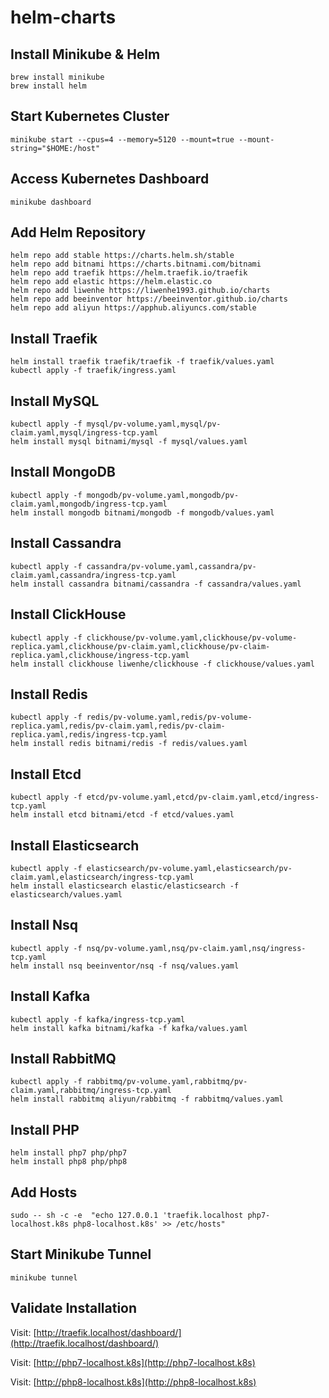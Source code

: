 # helm-charts
## Install Minikube & Helm
```
brew install minikube
brew install helm
```

## Start Kubernetes Cluster
```
minikube start --cpus=4 --memory=5120 --mount=true --mount-string="$HOME:/host"
```

## Access Kubernetes Dashboard
```
minikube dashboard
```

## Add Helm Repository
```
helm repo add stable https://charts.helm.sh/stable
helm repo add bitnami https://charts.bitnami.com/bitnami
helm repo add traefik https://helm.traefik.io/traefik
helm repo add elastic https://helm.elastic.co
helm repo add liwenhe https://liwenhe1993.github.io/charts
helm repo add beeinventor https://beeinventor.github.io/charts
helm repo add aliyun https://apphub.aliyuncs.com/stable
```

## Install Traefik
```
helm install traefik traefik/traefik -f traefik/values.yaml
kubectl apply -f traefik/ingress.yaml
```

## Install MySQL
```
kubectl apply -f mysql/pv-volume.yaml,mysql/pv-claim.yaml,mysql/ingress-tcp.yaml
helm install mysql bitnami/mysql -f mysql/values.yaml
```

## Install MongoDB
```
kubectl apply -f mongodb/pv-volume.yaml,mongodb/pv-claim.yaml,mongodb/ingress-tcp.yaml
helm install mongodb bitnami/mongodb -f mongodb/values.yaml
```

## Install Cassandra
```
kubectl apply -f cassandra/pv-volume.yaml,cassandra/pv-claim.yaml,cassandra/ingress-tcp.yaml
helm install cassandra bitnami/cassandra -f cassandra/values.yaml
```

## Install ClickHouse
```
kubectl apply -f clickhouse/pv-volume.yaml,clickhouse/pv-volume-replica.yaml,clickhouse/pv-claim.yaml,clickhouse/pv-claim-replica.yaml,clickhouse/ingress-tcp.yaml
helm install clickhouse liwenhe/clickhouse -f clickhouse/values.yaml
```

## Install Redis
```
kubectl apply -f redis/pv-volume.yaml,redis/pv-volume-replica.yaml,redis/pv-claim.yaml,redis/pv-claim-replica.yaml,redis/ingress-tcp.yaml
helm install redis bitnami/redis -f redis/values.yaml
```

## Install Etcd
```
kubectl apply -f etcd/pv-volume.yaml,etcd/pv-claim.yaml,etcd/ingress-tcp.yaml
helm install etcd bitnami/etcd -f etcd/values.yaml
```

## Install Elasticsearch
```
kubectl apply -f elasticsearch/pv-volume.yaml,elasticsearch/pv-claim.yaml,elasticsearch/ingress-tcp.yaml
helm install elasticsearch elastic/elasticsearch -f elasticsearch/values.yaml
```

## Install Nsq
```
kubectl apply -f nsq/pv-volume.yaml,nsq/pv-claim.yaml,nsq/ingress-tcp.yaml
helm install nsq beeinventor/nsq -f nsq/values.yaml
```

## Install Kafka
```
kubectl apply -f kafka/ingress-tcp.yaml
helm install kafka bitnami/kafka -f kafka/values.yaml
```

## Install RabbitMQ
```
kubectl apply -f rabbitmq/pv-volume.yaml,rabbitmq/pv-claim.yaml,rabbitmq/ingress-tcp.yaml
helm install rabbitmq aliyun/rabbitmq -f rabbitmq/values.yaml
```

## Install PHP
```
helm install php7 php/php7
helm install php8 php/php8
```

## Add Hosts
```
sudo -- sh -c -e  "echo 127.0.0.1 'traefik.localhost php7-localhost.k8s php8-localhost.k8s' >> /etc/hosts"
```

## Start Minikube Tunnel
```
minikube tunnel
```

## Validate Installation
Visit: [http://traefik.localhost/dashboard/](http://traefik.localhost/dashboard/)

Visit: [http://php7-localhost.k8s](http://php7-localhost.k8s)

Visit: [http://php8-localhost.k8s](http://php8-localhost.k8s)
